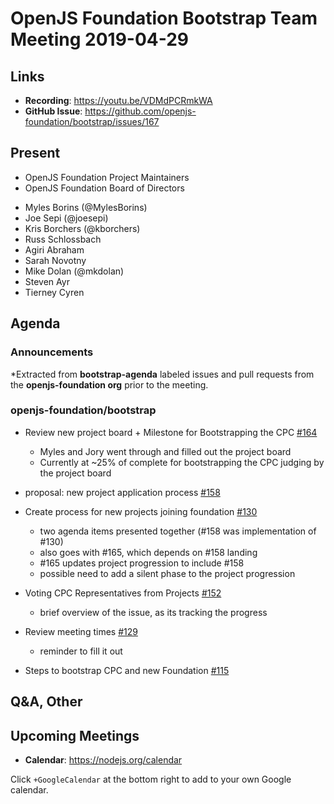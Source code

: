 # OpenJS Foundation Bootstrap Team Meeting 2019-04-29

## Links

* **Recording**:  https://youtu.be/VDMdPCRmkWA
* **GitHub Issue**: https://github.com/openjs-foundation/bootstrap/issues/167

## Present

* OpenJS Foundation Project Maintainers
* OpenJS Foundation Board of Directors

- Myles Borins (@MylesBorins)
- Joe Sepi (@joesepi)
- Kris Borchers (@kborchers)
- Russ Schlossbach
- Agiri Abraham
- Sarah Novotny
- Mike Dolan (@mkdolan)
- Steven Ayr
- Tierney Cyren

## Agenda

### Announcements
 
*Extracted from **bootstrap-agenda** labeled issues and pull requests from the **openjs-foundation org** prior to the meeting.

### openjs-foundation/bootstrap

* Review new project board + Milestone for Bootstrapping the CPC [#164](https://github.com/openjs-foundation/bootstrap/issues/164)
  * Myles and Jory went through and filled out the project board
  * Currently at ~25% of complete for bootstrapping the CPC judging by the project board

* proposal: new project application process [#158](https://github.com/openjs-foundation/bootstrap/pull/158)
* Create process for new projects joining foundation [#130](https://github.com/openjs-foundation/bootstrap/issues/130)
  * two agenda items presented together (#158 was implementation of #130)
  * also goes with #165, which depends on #158 landing
  * #165 updates project progression to include #158
  * possible need to add a silent phase to the project progression

* Voting CPC Representatives from Projects [#152](https://github.com/openjs-foundation/bootstrap/issues/152)
  * brief overview of the issue, as its tracking the progress

* Review meeting times [#129](https://github.com/openjs-foundation/bootstrap/issues/129)
  * reminder to fill it out

* Steps to bootstrap CPC and new Foundation [#115](https://github.com/openjs-foundation/bootstrap/issues/115)

## Q&A, Other

## Upcoming Meetings

* **Calendar**: https://nodejs.org/calendar

Click `+GoogleCalendar` at the bottom right to add to your own Google calendar.
